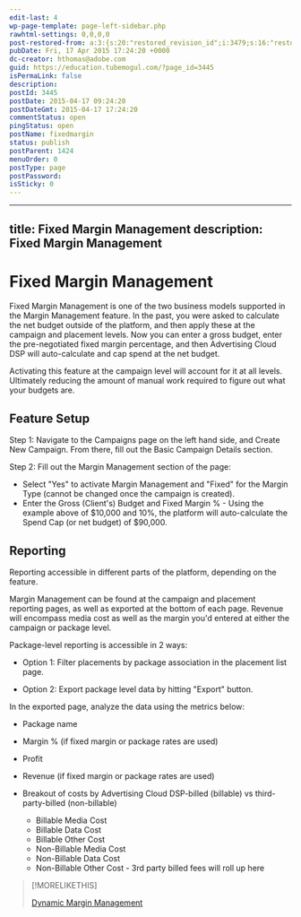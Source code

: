 ```yaml
---
edit-last: 4
wp-page-template: page-left-sidebar.php
rawhtml-settings: 0,0,0,0
post-restored-from: a:3:{s:20:"restored_revision_id";i:3479;s:16:"restored_by_user";i:4;s:13:"restored_time";i:1429539820;}
pubDate: Fri, 17 Apr 2015 17:24:20 +0000
dc-creator: hthomas@adobe.com
guid: https://education.tubemogul.com/?page_id=3445
isPermaLink: false
description: 
postId: 3445
postDate: 2015-04-17 09:24:20
postDateGmt: 2015-04-17 17:24:20
commentStatus: open
pingStatus: open
postName: fixedmargin
status: publish
postParent: 1424
menuOrder: 0
postType: page
postPassword: 
isSticky: 0
---
```


---
title: Fixed Margin Management
description: Fixed Margin Management
---

# Fixed Margin Management

Fixed Margin Management is one of the two business models supported in the Margin Management feature. In the past, you were asked to calculate the net budget outside of the platform, and then apply these at the campaign and placement levels. Now you can enter a gross budget, enter the pre-negotiated fixed margin percentage, and then Advertising Cloud DSP will auto-calculate and cap spend at the net budget.

Activating this feature at the campaign level will account for it at all levels. Ultimately reducing the amount of manual work required to figure out what your budgets are.

<!--
[ ![fixed](/help/dsp/assets/fixed.png)](/help/dsp/assets/fixed.png)
-->

## Feature Setup

Step 1: Navigate to the Campaigns page on the left hand side, and Create New Campaign. From there, fill out the Basic Campaign Details section.

<!--
[ ![campaign basics](/help/dsp/assets/campaign-basics1-1024x428.png)](/help/dsp/assets/campaign-basics1.png)
-->

 Step 2:  Fill out the Margin Management section of the page:

* Select "Yes" to activate Margin Management and "Fixed" for the Margin Type (cannot be changed once the campaign is created).
* Enter the Gross (Client's) Budget and Fixed Margin % - Using the example above of $10,000 and 10%, the platform will auto-calculate the Spend Cap (or net budget) of $90,000.

<!--
[ ![image (11)](/help/dsp/assets/image-111.png)](/help/dsp/assets/image-111.png)
-->

## Reporting

Reporting accessible in different parts of the platform, depending on the feature.

Margin Management can be found at the campaign and placement reporting pages, as well as exported at the bottom of each page. Revenue will encompass media cost as well as the margin you'd entered at either the campaign or package level.

<!--
[ ![reporting-mm](/help/dsp/assets/reporting-mm.png)](/help/dsp/assets/reporting-mm.png)
-->

Package-level reporting is accessible in 2 ways:
* Option 1: Filter placements by package association in the placement list page.

<!--
[ ![package reporting1](/help/dsp/assets/package-reporting1.png)](/help/dsp/assets/package-reporting1.png)
-->

* Option 2: Export package level data by hitting "Export" button.

<!--
[ ![pacakagereporting2](/help/dsp/assets/pacakagereporting2.png)](/help/dsp/assets/pacakagereporting2.png)
-->

In the exported page, analyze the data using the metrics below:

* Package name
* Margin % (if fixed margin or package rates are used)
* Profit
* Revenue (if fixed margin or package rates are used)
* Breakout of costs by Advertising Cloud DSP-billed (billable) vs third-party-billed (non-billable)

    * Billable Media Cost
    * Billable Data Cost
    * Billable Other Cost
    * Non-Billable Media Cost
    * Non-Billable Data Cost
    * Non-Billable Other Cost - 3rd party billed fees will roll up here

>[!MORELIKETHIS]
>
>[Dynamic Margin Management](dynamicmargin.md)
